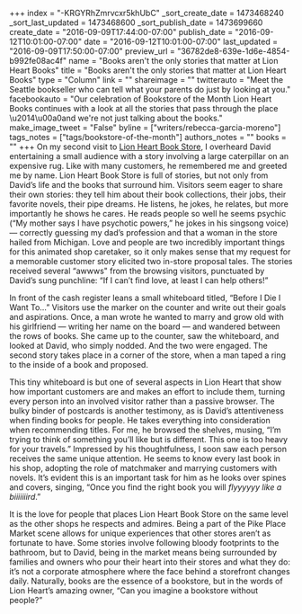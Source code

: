 +++
index = "-KRGYRhZmrvcxr5khUbC"
_sort_create_date = 1473468240
_sort_last_updated = 1473468600
_sort_publish_date = 1473699660
create_date = "2016-09-09T17:44:00-07:00"
publish_date = "2016-09-12T10:01:00-07:00"
date = "2016-09-12T10:01:00-07:00"
last_updated = "2016-09-09T17:50:00-07:00"
preview_url = "36782de8-639e-1d6e-4854-b992fe08ac4f"
name = "Books aren't the only stories that matter at Lion Heart Books"
title = "Books aren't the only stories that matter at Lion Heart Books"
type = "Column"
link = ""
shareimage = ""
twitterauto = "Meet the Seattle bookseller who can tell what your parents do just by looking at you."
facebookauto = "Our celebration of Bookstore of the Month Lion Heart Books continues with a look at all the stories that pass through the place \u2014\u00a0and we're not just talking about the books."
make_image_tweet = "False"
byline = ["writers/rebecca-garcia-moreno"]
tags_notes = ["tags/bookstore-of-the-month"]
authors_notes = ""
books = ""
+++
On my second visit to [Lion Heart Book Store](http://www.seattlereviewofbooks.com/notes/2016/09/05/our-september-bookstore-of-the-month-is-lion-heart-book-store/), I overheard David entertaining a small audience with a story involving a large caterpillar on an expensive rug. Like with many customers, he remembered me and greeted me by name. Lion Heart Book Store is full of stories, but not only from David’s life and the books that surround him. Visitors seem eager to share their own stories: they tell him about their book collections, their jobs, their favorite novels, their pipe dreams. He listens, he jokes, he relates, but more importantly he shows he cares. He reads people so well he seems psychic (“My mother says I have psychotic powers,” he jokes in his singsong voice) — correctly guessing my dad’s profession and that a woman in the store hailed from Michigan. Love and people are two incredibly important things for this animated shop caretaker, so it only makes sense that my request for a memorable customer story elicited two in-store proposal tales. The stories received several “awwws" from the browsing visitors, punctuated by David’s sung punchline: “If I can’t find love, at least I can help others!” 

In front of the cash register leans a small whiteboard titled, “Before I Die I Want To…” Visitors use the marker on the counter and write out their goals and aspirations. Once, a man wrote he wanted to marry and grow old with his girlfriend — writing her name on the board — and wandered between the rows of books. She came up to the counter, saw the whiteboard, and looked at David, who simply nodded. And the two were engaged. The second story takes place in a corner of the store, when a man taped a ring to the inside of a book and proposed. 

This tiny whiteboard is but one of several aspects in Lion Heart that show how important customers are and makes an effort to include them, turning every person into an involved visitor rather than a passive browser. The bulky binder of postcards is another testimony, as is David’s attentiveness when finding books for people. He takes everything into consideration when recommending titles. For me, he browsed the shelves, musing, “I’m trying to think of something you’ll like but is different. This one is too heavy for your travels.” Impressed by his thoughtfulness, I soon saw each person receives the same unique attention. He seems to know every last book in his shop, adopting the role of matchmaker and marrying customers with novels. It’s evident this is an important task for him as he looks over spines and covers, singing, “Once you find the right book you will *flyyyyyy like a biiiiiiird*.”

It is the love for people that places Lion Heart Book Store on the same level as the other shops he respects and admires. Being a part of the Pike Place Market scene allows for unique experiences that other stores aren’t as fortunate to have. Some stories involve following bloody footprints to the bathroom, but to David, being in the market means being surrounded by families and owners who pour their heart into their stores and what they do: it’s not a corporate atmosphere where the face behind a storefront changes daily. Naturally, books are the essence of a bookstore, but in the words of Lion Heart’s amazing owner, “Can you imagine a bookstore without people?” 